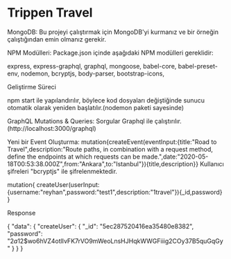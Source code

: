 # Trippen Travel

MongoDB: Bu projeyi çalıştırmak için MongoDB'yi kurmanız ve bir örneğin çalıştığından emin olmanız gerekir.

NPM Modülleri: Package.json içinde aşağıdaki NPM modülleri gereklidir:

express,
express-graphql,
graphql,
mongoose,
babel-core,
babel-preset-env,
nodemon,
bcryptjs,
body-parser,
bootstrap-icons,

Geliştirme Süreci

npm start ile yapılandırılır, böylece kod dosyaları değiştiğinde sunucu otomatik olarak yeniden başlatılır.(nodemon paketi sayesinde)

GraphQL Mutations & Queries:
Sorgular Graphql ile çalıştırılır. (http://localhost:3000/graphql)

Yeni bir Event Oluşturma:
mutation{createEvent(eventInput:{title:"Road to Travel",description:"Route paths, in combination with a request method, define the endpoints at which requests can be made.",date:"2020-05-18T00:53:38.000Z",from:"Ankara",to:"Istanbul"}){title,description}}
Kullanıcı şifreleri "bcryptjs" ile şifrelenmektedir.

mutation{
 createUser(userInput:{username:"reyhan",password:"test1",description:"1travel"}){_id,password}
}

Response

{
  "data": {
    "createUser": {
      "_id": "5ec287520416ea35480e8382",
      "password": "$2a$12$wo6hVZ4otlIvFK7rVO9mWeoLnsHJHqkWWGFiiig2COy37B5quGqGy"
    }
  }
}
